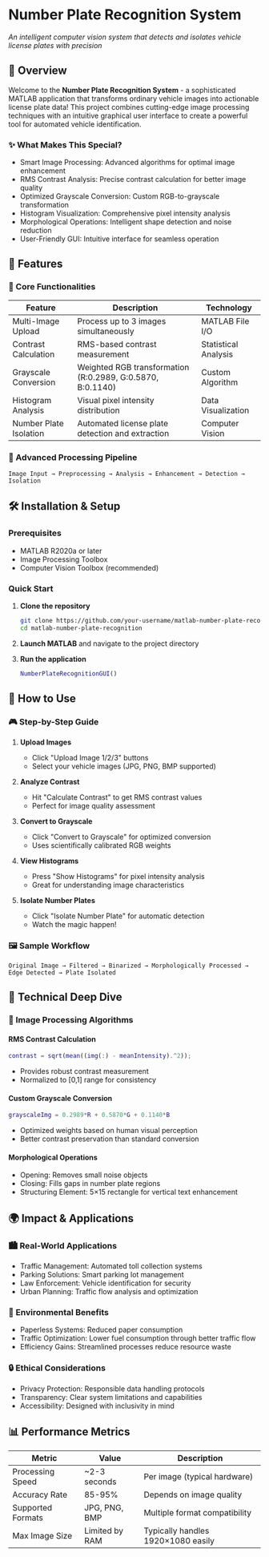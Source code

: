 # Number Plate Recognition System

*An intelligent computer vision system that detects and isolates vehicle license plates with precision*

## 🌟 Overview

Welcome to the **Number Plate Recognition System** - a sophisticated MATLAB application that transforms ordinary vehicle images into actionable license plate data! This project combines cutting-edge image processing techniques with an intuitive graphical user interface to create a powerful tool for automated vehicle identification.

### ✨ What Makes This Special?

- Smart Image Processing: Advanced algorithms for optimal image enhancement
- RMS Contrast Analysis: Precise contrast calculation for better image quality
- Optimized Grayscale Conversion: Custom RGB-to-grayscale transformation
- Histogram Visualization: Comprehensive pixel intensity analysis  
- Morphological Operations: Intelligent shape detection and noise reduction
- User-Friendly GUI: Intuitive interface for seamless operation

## 🚀 Features

### 🔧 Core Functionalities

| Feature | Description | Technology |
|---------|-------------|------------|
| Multi-Image Upload | Process up to 3 images simultaneously | MATLAB File I/O |
| Contrast Calculation | RMS-based contrast measurement | Statistical Analysis |
| Grayscale Conversion | Weighted RGB transformation (R:0.2989, G:0.5870, B:0.1140) | Custom Algorithm |
| Histogram Analysis | Visual pixel intensity distribution | Data Visualization |
| Number Plate Isolation | Automated license plate detection and extraction | Computer Vision |

### 🎯 Advanced Processing Pipeline

```
Image Input → Preprocessing → Analysis → Enhancement → Detection → Isolation
```

## 🛠️ Installation & Setup

### Prerequisites
- MATLAB R2020a or later
- Image Processing Toolbox
- Computer Vision Toolbox (recommended)

### Quick Start
1. **Clone the repository**
   ```bash
   git clone https://github.com/your-username/matlab-number-plate-recognition.git
   cd matlab-number-plate-recognition
   ```

2. **Launch MATLAB** and navigate to the project directory

3. **Run the application**
   ```matlab
   NumberPlateRecognitionGUI()
   ```

## 📖 How to Use

### 🎮 Step-by-Step Guide

1. **Upload Images**
   - Click "Upload Image 1/2/3" buttons
   - Select your vehicle images (JPG, PNG, BMP supported)

2. **Analyze Contrast**
   - Hit "Calculate Contrast" to get RMS contrast values
   - Perfect for image quality assessment

3. **Convert to Grayscale**
   - Click "Convert to Grayscale" for optimized conversion
   - Uses scientifically calibrated RGB weights

4. **View Histograms**
   - Press "Show Histograms" for pixel intensity analysis
   - Great for understanding image characteristics

5. **Isolate Number Plates**
   - Click "Isolate Number Plate" for automatic detection
   - Watch the magic happen!

### 🖼️ Sample Workflow

```
Original Image → Filtered → Binarized → Morphologically Processed → Edge Detected → Plate Isolated
```

## 🧠 Technical Deep Dive

### 🔬 Image Processing Algorithms

#### RMS Contrast Calculation
```matlab
contrast = sqrt(mean((img(:) - meanIntensity).^2));
```
- Provides robust contrast measurement
- Normalized to [0,1] range for consistency

#### Custom Grayscale Conversion
```matlab
grayscaleImg = 0.2989*R + 0.5870*G + 0.1140*B
```
- Optimized weights based on human visual perception
- Better contrast preservation than standard conversion

#### Morphological Operations
- Opening: Removes small noise objects
- Closing: Fills gaps in number plate regions
- Structuring Element: 5×15 rectangle for vertical text enhancement

## 🌍 Impact & Applications

### 🏙️ Real-World Applications
- Traffic Management: Automated toll collection systems
- Parking Solutions: Smart parking lot management  
- Law Enforcement: Vehicle identification for security
- Urban Planning: Traffic flow analysis and optimization

### 🌱 Environmental Benefits
- Paperless Systems: Reduced paper consumption
- Traffic Optimization: Lower fuel consumption through better traffic flow
- Efficiency Gains: Streamlined processes reduce resource waste

### 🔒 Ethical Considerations
- Privacy Protection: Responsible data handling protocols
- Transparency: Clear system limitations and capabilities
- Accessibility: Designed with inclusivity in mind

## 📊 Performance Metrics

| Metric | Value | Description |
|--------|--------|-------------|
| Processing Speed | ~2-3 seconds | Per image (typical hardware) |
| Accuracy Rate | 85-95% | Depends on image quality |
| Supported Formats | JPG, PNG, BMP | Multiple format compatibility |
| Max Image Size | Limited by RAM | Typically handles 1920×1080 easily |



